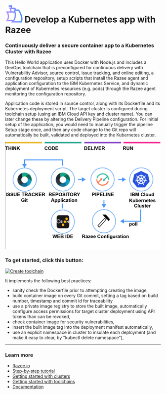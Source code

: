 # ![Icon](./.bluemix/razee.png) Develop a Kubernetes app with Razee

### Continuously deliver a secure container app to a Kubernetes Cluster with Razee
This Hello World application uses Docker with Node.js and includes a DevOps toolchain that is preconfigured for continuous delivery with Vulnerability Advisor, source control, issue tracking, and online editing, a configuration repository, setup scripts that install the Razee agent and application configuration to the IBM Kubernetes Service, and dynamic deployment of Kubernetes resources (e.g. pods) through the Razee agent monitoring the configuration repository.

Application code is stored in source control, along with its Dockerfile and its Kubernetes deployment script.
The target cluster is configured during toolchain setup (using an IBM Cloud API key and cluster name). You can later change these by altering the Delivery Pipeline configuration.
For initial setup of the application, you would need to manually trigger the pipeline Setup stage once, 
and then any code change to the Git repo will automatically be built, validated and deployed into the Kubernetes cluster.

![Icon](./.bluemix/toolchain.png)

### To get started, click this button:
[![Create toolchain](https://cloud.ibm.com/devops/graphics/create_toolchain_button.png)](https://cloud.ibm.com/devops/setup/deploy?repository=https%3A%2F%2Fgithub.com%2Fopen-toolchain%2Fkube-razee-toolchain&env_id=ibm:yp:us-south)

It implements the following best practices:
- sanity check the Dockerfile prior to attempting creating the image,
- build container image on every Git commit, setting a tag based on build number, timestamp and commit id for traceability
- use a private image registry to store the built image, automatically configure access permissions for target cluster deployment using API tokens than can be revoked,
- check container image for security vulnerabilities,
- insert the built image tag into the deployment manifest automatically,
- use an explicit namespace in cluster to insulate each deployment (and make it easy to clear, by "kubectl delete namespace"),

---
### Learn more 

* [Razee.io](https://razee.io)
* [Step-by-step tutorial](https://www.ibm.com/cloud/garage/tutorials/use-develop-kubernetes-app-with-razee-toolchain)
* [Getting started with clusters](https://cloud.ibm.com/docs/containers?topic=containers-getting-started)
* [Getting started with toolchains](https://cloud.ibm.com/devops/getting-started)
* [Documentation](https://cloud.ibm.com/docs/services/ContinuousDelivery?topic=ContinuousDelivery-getting-started&pos=2)
